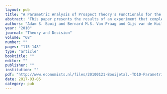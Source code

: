 ```yaml
---
layout: pub
title: "A Parametric Analysis of Prospect Theory's Functionals for the General Population"
abstract: "This paper presents the results of an experiment that completely measures the utility function and probability weighting function for different positive and negative monetary outcomes, using a representative sample of N = 1935 from the general public. The resultsrnconfirm earlier findings in the lab, suggesting that utility is less pronounced than what is found in classical measurements where expected utility is assumed. Utility for losses is foundrnto be convex, consistent with diminishing sensitivity, and the obtained loss aversion coefficient of 1.6 is moderate but in agreement with contemporary evidence. The estimated probability weighing functions have an inverse-S shape and they imply pessimism in both domains. These results show that probability weighting is also an important phenomenon in the general population. Women and lower educated individuals are found to be more risk averse, in agreement with common findings. Unlike previous studies that ascribed gender differences in risk attitudes solely to differences in the degree utility curvature, however, our results show that this finding is primarily driven by loss aversion and, for women, also by arnmore pessimistic psychological response towards the probability of obtaining the best possible outcome."
authors: "Adam S. Booij and Bernard M.S. Van Praag and Gijs van de Kuilen"
year: "2010"
journal: "Theory and Decision"
volume: "68"
number: ""
pages: "115-148"
type: "article"
booktitle: ""
editor: ""
publisher: ""
institution: ""
pdf: "http://www.economists.nl/files/20100121-Booijetal.-TD10-ParametricProspectTheory.pdf"
date: 2017-03-05
category: pub
---
```

